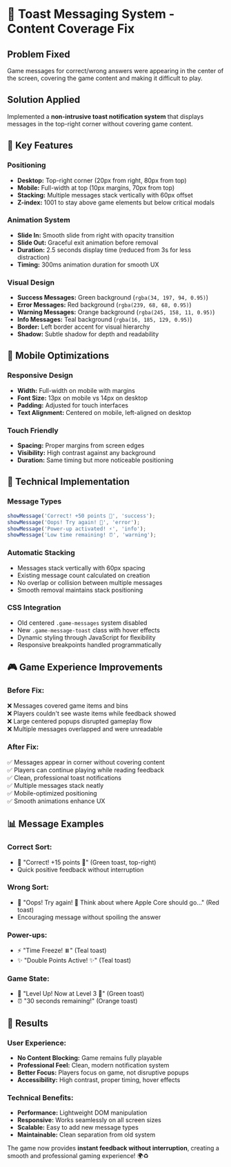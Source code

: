 # 🍞 Toast Messaging System - Content Coverage Fix

## Problem Fixed
Game messages for correct/wrong answers were appearing in the center of the screen, covering the game content and making it difficult to play.

## Solution Applied
Implemented a **non-intrusive toast notification system** that displays messages in the top-right corner without covering game content.

## 🎯 Key Features

### **Positioning**
- **Desktop:** Top-right corner (20px from right, 80px from top)
- **Mobile:** Full-width at top (10px margins, 70px from top)
- **Stacking:** Multiple messages stack vertically with 60px offset
- **Z-index:** 1001 to stay above game elements but below critical modals

### **Animation System**
- **Slide In:** Smooth slide from right with opacity transition
- **Slide Out:** Graceful exit animation before removal
- **Duration:** 2.5 seconds display time (reduced from 3s for less distraction)
- **Timing:** 300ms animation duration for smooth UX

### **Visual Design**
- **Success Messages:** Green background (`rgba(34, 197, 94, 0.95)`)
- **Error Messages:** Red background (`rgba(239, 68, 68, 0.95)`)
- **Warning Messages:** Orange background (`rgba(245, 158, 11, 0.95)`)
- **Info Messages:** Teal background (`rgba(16, 185, 129, 0.95)`)
- **Border:** Left border accent for visual hierarchy
- **Shadow:** Subtle shadow for depth and readability

## 📱 Mobile Optimizations

### **Responsive Design**
- **Width:** Full-width on mobile with margins
- **Font Size:** 13px on mobile vs 14px on desktop
- **Padding:** Adjusted for touch interfaces
- **Text Alignment:** Centered on mobile, left-aligned on desktop

### **Touch Friendly**
- **Spacing:** Proper margins from screen edges
- **Visibility:** High contrast against any background
- **Duration:** Same timing but more noticeable positioning

## 🔧 Technical Implementation

### **Message Types**
```javascript
showMessage('Correct! +50 points 🎉', 'success');
showMessage('Oops! Try again! 🤔', 'error'); 
showMessage('Power-up activated! ⚡', 'info');
showMessage('Low time remaining! ⏰', 'warning');
```

### **Automatic Stacking**
- Messages stack vertically with 60px spacing
- Existing message count calculated on creation
- No overlap or collision between multiple messages
- Smooth removal maintains stack positioning

### **CSS Integration**
- Old centered `.game-messages` system disabled
- New `.game-message-toast` class with hover effects
- Dynamic styling through JavaScript for flexibility
- Responsive breakpoints handled programmatically

## 🎮 Game Experience Improvements

### **Before Fix:**
❌ Messages covered game items and bins  
❌ Players couldn't see waste items while feedback showed  
❌ Large centered popups disrupted gameplay flow  
❌ Multiple messages overlapped and were unreadable  

### **After Fix:**
✅ Messages appear in corner without covering content  
✅ Players can continue playing while reading feedback  
✅ Clean, professional toast notifications  
✅ Multiple messages stack neatly  
✅ Mobile-optimized positioning  
✅ Smooth animations enhance UX  

## 📊 Message Examples

### **Correct Sort:**
- 🎉 "Correct! +15 points 🎉" (Green toast, top-right)
- Quick positive feedback without interruption

### **Wrong Sort:**
- 🤔 "Oops! Try again! 🤔 Think about where Apple Core should go..." (Red toast)
- Encouraging message without spoiling the answer

### **Power-ups:**
- ⚡ "Time Freeze! ⏸️" (Teal toast)
- ✨ "Double Points Active! ✨" (Teal toast)

### **Game State:**
- 🚀 "Level Up! Now at Level 3 🚀" (Green toast)
- ⏰ "30 seconds remaining!" (Orange toast)

## 🚀 Results

### **User Experience:**
- **No Content Blocking:** Game remains fully playable
- **Professional Feel:** Clean, modern notification system
- **Better Focus:** Players focus on game, not disruptive popups
- **Accessibility:** High contrast, proper timing, hover effects

### **Technical Benefits:**
- **Performance:** Lightweight DOM manipulation
- **Responsive:** Works seamlessly on all screen sizes  
- **Scalable:** Easy to add new message types
- **Maintainable:** Clean separation from old system

The game now provides **instant feedback without interruption**, creating a smooth and professional gaming experience! 🌍♻️